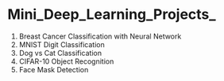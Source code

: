 # Mini_Deep_Learning_Projects_


1. Breast Cancer Classification with Neural Network
2. MNIST Digit Classification
3. Dog vs Cat Classification
4. CIFAR-10 Object Recognition
5. Face Mask Detection
